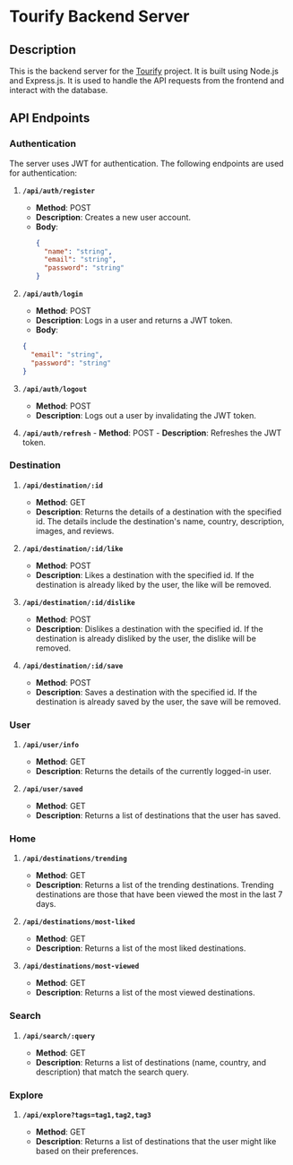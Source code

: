 # Tourify Backend Server

## Description

This is the backend server for the [Tourify](https://github.com/BorhanSaflo/tourify) project. It is built using Node.js and Express.js. It is used to handle the API requests from the frontend and interact with the database.

## API Endpoints

### Authentication

The server uses JWT for authentication. The following endpoints are used for authentication:

1.  **`/api/auth/register`**

    - **Method**: POST
    - **Description**: Creates a new user account.
    - **Body**:
      ```json
      {
        "name": "string",
        "email": "string",
        "password": "string"
      }
      ```

2.  **`/api/auth/login`**

    - **Method**: POST
    - **Description**: Logs in a user and returns a JWT token.
    - **Body**:

    ```json
    {
      "email": "string",
      "password": "string"
    }
    ```

3.  **`/api/auth/logout`**

    - **Method**: POST
    - **Description**: Logs out a user by invalidating the JWT token.

4.  **`/api/auth/refresh`** - **Method**: POST - **Description**: Refreshes the JWT token.

### Destination

1. **`/api/destination/:id`**

   - **Method**: GET
   - **Description**: Returns the details of a destination with the specified id. The details include the destination's name, country, description, images, and reviews.

2. **`/api/destination/:id/like`**

   - **Method**: POST
   - **Description**: Likes a destination with the specified id. If the destination is already liked by the user, the like will be removed.

3. **`/api/destination/:id/dislike`**

   - **Method**: POST
   - **Description**: Dislikes a destination with the specified id. If the destination is already disliked by the user, the dislike will be removed.

4. **`/api/destination/:id/save`**

   - **Method**: POST
   - **Description**: Saves a destination with the specified id. If the destination is already saved by the user, the save will be removed.

### User

1. **`/api/user/info`**

   - **Method**: GET
   - **Description**: Returns the details of the currently logged-in user.

2. **`/api/user/saved`**
   - **Method**: GET
   - **Description**: Returns a list of destinations that the user has saved.

### Home

1. **`/api/destinations/trending`**

   - **Method**: GET
   - **Description**: Returns a list of the trending destinations. Trending destinations are those that have been viewed the most in the last 7 days.

2. **`/api/destinations/most-liked`**

   - **Method**: GET
   - **Description**: Returns a list of the most liked destinations.

3. **`/api/destinations/most-viewed`**

   - **Method**: GET
   - **Description**: Returns a list of the most viewed destinations.

### Search

1. **`/api/search/:query`**

   - **Method**: GET
   - **Description**: Returns a list of destinations (name, country, and description) that match the search query.

### Explore

1. **`/api/explore?tags=tag1,tag2,tag3`**

   - **Method**: GET
   - **Description**: Returns a list of destinations that the user might like based on their preferences.
